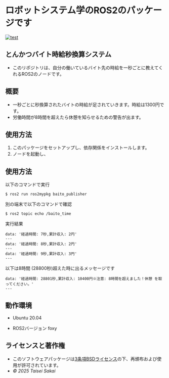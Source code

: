 # ロボットシステム学のROS2のパッケージです
[![test](https://github.com/sakaitai/ros2mypkg/actions/workflows/test.yml/badge.svg)](https://github.com/sakaitai/ros2mypkg/actions/workflows/test.yml)

## とんかつバイト時給秒換算システム
- このリポジトリは、自分の働いているバイト先の時給を一秒ごとに教えてくれるROS2のノードです。

## 概要
- 一秒ごとに秒換算されたバイトの時給が足されていきます。時給は1300円です。
- 労働時間が8時間を超えたら休憩を知らせるための警告が出ます。


## 使用方法
1. このパッケージをセットアップし、依存関係をインストールします。
2. ノードを起動し、

## 使用方法
以下のコマンドで実行

```
$ ros2 run ros2mypkg baito_publisher
```
別の端末で以下のコマンドで確認

```
$ ros2 topic echo /baito_time
```

実行結果

```
data: '経過時間: 7秒,累計収入: 2円'
---
data: '経過時間: 8秒,累計収入: 2円'
---
data: '経過時間: 9秒,累計収入: 3円'
---
```

以下は8時間 (28800秒)超えた時に出るメッセージです
  
```
data: '経過時間: 28801秒,累計収入: 10400円※注意: 8時間を超えました！休憩 を取ってください。'
---
```

## 動作環境
- Ubuntu 20.04

- ROS2バージョン foxy

## ライセンスと著作権
- このソフトウェアパッケージは[3条項BSDライセンス](https://github.com/sakaitai/ros2mypkg/blob/main/LICENSE)の下、再頒布および使用が許可されています。
-  *© 2025 Taisei Sakai*
